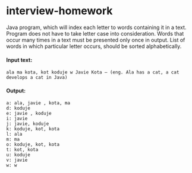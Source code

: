 # interview-homework
Java program, which will index each letter to words containing it in a text. 
Program does not have to take letter case into consideration.
Words that occur many times in a text must be presented only once in output.
List of words in which particular letter occurs, should be sorted alphabetically.
                                                                             
#### Input text: 
    
    ala ma kota, kot koduje w Javie Kota – (eng. Ala has a cat, a cat develops a cat in Java)

#### Output:

    a: ala, javie , kota, ma
    d: koduje
    e: javie , koduje
    i: javie
    j: javie, koduje
    k: koduje, kot, kota
    l: ala
    m: ma
    o: koduje, kot, kota
    t: kot, kota
    u: koduje
    v: javie
    w: w
